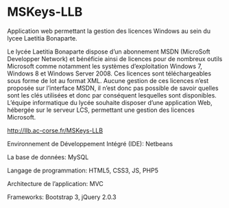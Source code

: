 MSKeys-LLB
==========

Application web permettant la gestion des licences Windows au sein du lycee Laetitia Bonaparte.



Le lycée Laetitia Bonaparte dispose d’un abonnement MSDN (MicroSoft Developper Network) et bénéficie ainsi de licences pour de nombreux outils Microsoft comme notamment les systèmes d’exploitation Windows 7, Windows 8 et Windows Server 2008.
Ces licences sont téléchargeables sous forme de lot au format XML.
Aucune gestion de ces licences n’est proposée sur l’interface MSDN, il n’est donc pas possible de savoir quelles sont les clés utilisées et donc par conséquent lesquelles sont disponibles.
L’équipe informatique du lycée souhaite disposer d’une application Web, hébergée sur le serveur LCS, permettant une gestion des licences Microsoft.

http://llb.ac-corse.fr/MSKeys-LLB

Environnement de Développement Intégré (IDE):
Netbeans

La base de données:
MySQL 

Langage de programmation:
HTML5, CSS3, JS, PHP5

Architecture de l’application:
MVC

Frameworks:
Bootstrap 3,
jQuery 2.0.3
